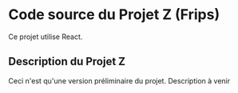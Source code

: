 # Code source du Projet Z (Frips)

Ce projet utilise React.

## Description du Projet Z

Ceci n'est qu'une version préliminaire du projet. Description à venir